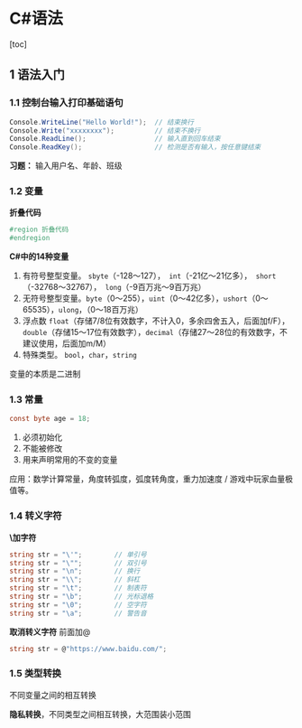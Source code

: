 # C#语法

[toc]

## 1 语法入门

### 1.1 控制台输入打印基础语句

```c#
Console.WriteLine("Hello World!");  // 结束换行
Console.Write("xxxxxxxx");          // 结束不换行
Console.ReadLine();                 // 输入直到回车结束
Console.ReadKey();                  // 检测是否有输入，按任意键结束
```

**习题：** 输入用户名、年龄、班级

### 1.2 变量

**折叠代码** 

```c#
#region 折叠代码
#endregion
```

**C#中的14种变量**

1.   有符号整型变量。 `sbyte`（-128～127），` int`（-21亿～21亿多），` short`（-32768～32767），` long`（-9百万兆～9百万兆）
2.   无符号整型变量。`byte`（0～255），`uint`（0～42亿多），`ushort`（0～65535），`ulong`，（0～18百万兆）
3.   浮点数 `float`（存储7/8位有效数字，不计入0，多余四舍五入，后面加f/F），`double`（存储15～17位有效数字），`decimal`（存储27～28位的有效数字，不建议使用，后面加m/M）
4.   特殊类型。 `bool`，`char`，`string`

变量的本质是二进制

### 1.3 常量

```c#
const byte age = 18;
```

1.   必须初始化
2.   不能被修改
3.   用来声明常用的不变的变量

应用：数学计算常量，角度转弧度，弧度转角度，重力加速度 / 游戏中玩家血量极值等。

### 1.4 转义字符

**\加字符**

```c#
string str = "\'";        // 单引号
string str = "\"";        // 双引号
string str = "\n";        // 换行
string str = "\\";        // 斜杠  
string str = "\t";        // 制表符
string str = "\b";        // 光标退格
string str = "\0";        // 空字符
string str = "\a";        // 警告音
```

**取消转义字符** 前面加@

```c#
string str = @"https://www.baidu.com/";   
```

### 1.5 类型转换

不同变量之间的相互转换

**隐私转换**，不同类型之间相互转换，大范围装小范围





